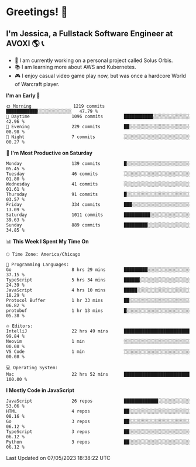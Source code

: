# Greetings! 🧠

## I'm Jessica, a Fullstack Software Engineer at AVOXI 🌎 📞

- 🌟 I am currently working on a personal project called Solus Orbis.
- 📚 I am learning more about AWS and Kubernetes.
- 🎮 I enjoy casual video game play now, but was once a hardcore World of Warcraft player.

<!--START_SECTION:waka-->
**I'm an Early 🐤** 

```text
🌞 Morning                1219 commits        ████████████░░░░░░░░░░░░░   47.79 % 
🌆 Daytime                1096 commits        ███████████░░░░░░░░░░░░░░   42.96 % 
🌃 Evening                229 commits         ██░░░░░░░░░░░░░░░░░░░░░░░   08.98 % 
🌙 Night                  7 commits           ░░░░░░░░░░░░░░░░░░░░░░░░░   00.27 % 
```
📅 **I'm Most Productive on Saturday** 

```text
Monday                   139 commits         █░░░░░░░░░░░░░░░░░░░░░░░░   05.45 % 
Tuesday                  46 commits          ░░░░░░░░░░░░░░░░░░░░░░░░░   01.80 % 
Wednesday                41 commits          ░░░░░░░░░░░░░░░░░░░░░░░░░   01.61 % 
Thursday                 91 commits          █░░░░░░░░░░░░░░░░░░░░░░░░   03.57 % 
Friday                   334 commits         ███░░░░░░░░░░░░░░░░░░░░░░   13.09 % 
Saturday                 1011 commits        ██████████░░░░░░░░░░░░░░░   39.63 % 
Sunday                   889 commits         █████████░░░░░░░░░░░░░░░░   34.85 % 
```


📊 **This Week I Spent My Time On** 

```text
🕑︎ Time Zone: America/Chicago

💬 Programming Languages: 
Go                       8 hrs 29 mins       █████████░░░░░░░░░░░░░░░░   37.15 % 
TypeScript               5 hrs 34 mins       ██████░░░░░░░░░░░░░░░░░░░   24.39 % 
JavaScript               4 hrs 10 mins       █████░░░░░░░░░░░░░░░░░░░░   18.29 % 
Protocol Buffer          1 hr 33 mins        ██░░░░░░░░░░░░░░░░░░░░░░░   06.82 % 
protobuf                 1 hr 13 mins        █░░░░░░░░░░░░░░░░░░░░░░░░   05.38 % 

🔥 Editors: 
IntelliJ                 22 hrs 49 mins      █████████████████████████   99.84 % 
Neovim                   1 min               ░░░░░░░░░░░░░░░░░░░░░░░░░   00.08 % 
VS Code                  1 min               ░░░░░░░░░░░░░░░░░░░░░░░░░   00.08 % 

💻 Operating System: 
Mac                      22 hrs 52 mins      █████████████████████████   100.00 % 
```

**I Mostly Code in JavaScript** 

```text
JavaScript               26 repos            █████████████░░░░░░░░░░░░   53.06 % 
HTML                     4 repos             ██░░░░░░░░░░░░░░░░░░░░░░░   08.16 % 
Go                       3 repos             ██░░░░░░░░░░░░░░░░░░░░░░░   06.12 % 
TypeScript               3 repos             ██░░░░░░░░░░░░░░░░░░░░░░░   06.12 % 
Python                   3 repos             ██░░░░░░░░░░░░░░░░░░░░░░░   06.12 % 
```




 Last Updated on 07/05/2023 18:38:22 UTC
<!--END_SECTION:waka-->

<!--
**jessikuh/jessikuh** is a ✨ _special_ ✨ repository because its `README.md` (this file) appears on your GitHub profile.

Here are some ideas to get you started:

- 🔭 I’m currently working on ...
- 🌱 I’m currently learning ...
- 👯 I’m looking to collaborate on ...
- 🤔 I’m looking for help with ...
- 💬 Ask me about ...
- 📫 How to reach me: ...
- 😄 Pronouns: ...
- ⚡ Fun fact: ...
-->
